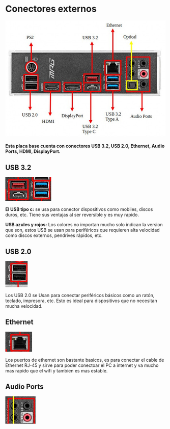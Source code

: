 # Conectores externos

![Foto Conectores](img/placa_base_conectores_externos.jpg)

#### Esta placa base cuenta con conectores USB 3.2, USB 2.0, Ethernet, Audio Ports, HDMI, DisplayPort.

## USB 3.2
![Foto USB](img/USB3.2.png)

**El USB tipo c:** se usa para conector dispositivos como mobiles, discos duros, etc. Tiene sus ventajas al ser reversible y es muy rapido.

**USB azules y rojos:** Los colores no importan mucho solo indican la version que son, estos USB se usan para periféricos que requieren alta velocidad como discos externos, pendrives rápidos, etc.

## USB 2.0
![Foto USB](img/USB2.0.png)

Los USB 2.0 se Usan para conectar periféricos básicos como un ratón, teclado, impresora, etc. Esto es ideal para dispositivos que no necesitan mucha velocidad.

## Ethernet
![Foto ethernet](img/Ethernet.png)

Los puertos de ethernet son bastante basicos, es para conectar el cable de Ethernet RJ-45 y sirve para poder conectoar el PC a internet y va mucho mas rapido que el wifi y tambien es mas estable.

## Audio Ports
![Foto Audio Ports](img/Audio.png)

